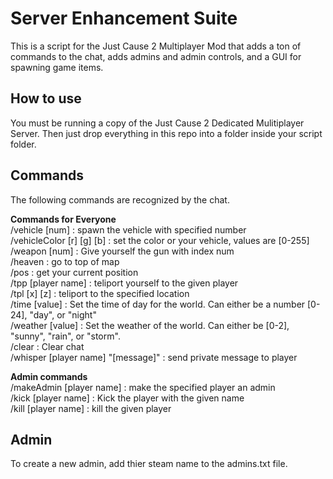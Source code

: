 Server Enhancement Suite
========================

This is a script for the Just Cause 2 Multiplayer Mod that adds a ton of commands to the chat, adds admins and admin controls, and a GUI for spawning game items. 

How to use
----------

You must be running a copy of the Just Cause 2 Dedicated Mulitiplayer Server. Then just drop everything in this repo into a folder inside your script folder. 

Commands
--------

The following commands are recognized by the chat.  

**Commands for Everyone**  
/vehicle [num] : spawn the vehicle with specified number  
/vehicleColor [r] [g] [b] : set the color or your vehicle, values are [0-255]  
/weapon [num] : Give yourself the gun with index num  
/heaven : go to top of map  
/pos : get your current position  
/tpp [player name] : teliport yourself to the given player  
/tpl [x] [z] : teliport to the specified location  
/time [value] : Set the time of day for the world. Can either be a number [0-24], "day", or "night"  
/weather [value] : Set the weather of the world. Can either be [0-2], "sunny", "rain", or "storm".  
/clear : Clear chat  
/whisper [player name] "[message]" : send private message to player  

**Admin commands**  
/makeAdmin [player name] : make the specified player an admin  
/kick [player name] : Kick the player with the given name  
/kill [player name] : kill the given player  
  
Admin
-----

To create a new admin, add thier steam name to the admins.txt file. 
